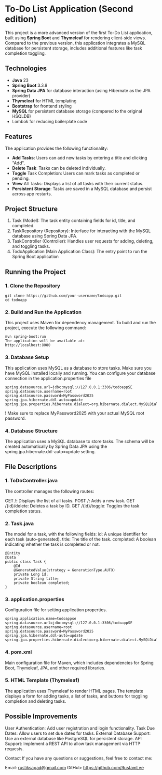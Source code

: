 # To-Do List Application (Second edition)

This project is a more advanced version of the first To-Do List application, built using 
**Spring Boot** and **Thymeleaf** for rendering client-side views. Compared to the previous version, 
this application integrates a MySQL database for persistent storage, includes additional features like task completion toggling.

## Technologies

- **Java** 23
- **Spring Boot** 3.3.8
- **Spring Data JPA** for database interaction (using Hibernate as the JPA provider)
- **Thymeleaf** for HTML templating
- **Bootstrap** for frontend styling
- **MySQL** for persistent database storage (compared to the original HSQLDB)
- Lombok for reducing boilerplate code

## Features

The application provides the following functionality:

- **Add Tasks**: Users can add new tasks by entering a title and clicking "Add".
- **Delete Task**: Tasks can be deleted individually.
- **Toggle** Task Completion: Users can mark tasks as completed or pending.
- **View** All Tasks: Displays a list of all tasks with their current status.
- **Persistent Storage**: Tasks are saved in a MySQL database and persist across app restarts.

## Project Structure

1. Task (Model): The task entity containing fields for id, title, and completed.
2. TaskRepository (Repository): Interface for interacting with the MySQL database using Spring Data JPA.
3. TaskController (Controller): Handles user requests for adding, deleting, and toggling tasks.
4. TodoApplication (Main Application Class): The entry point to run the Spring Boot application

## Running the Project

### 1. Clone the Repository

```
git clone https://github.com/your-username/todoapp.git
cd todoapp
```
### 2. Build and Run the Application
This project uses Maven for dependency management. To build and run the project, execute the following command:
```
mvn spring-boot:run
The application will be available at:
http://localhost:8080
```
### 3. Database Setup
This application uses MySQL as a database to store tasks. Make sure you have MySQL installed locally and running. You can configure your database connection in the application.properties file
```
spring.datasource.url=jdbc:mysql://127.0.0.1:3306/todoappSE
spring.datasource.username=root
spring.datasource.password=MyPassword2025
spring.jpa.hibernate.ddl-auto=update
spring.jpa.properties.hibernate.dialect=org.hibernate.dialect.MySQLDialect
```
! Make sure to replace MyPassword2025 with your actual MySQL root password.
### 4. Database Structure
The application uses a MySQL database to store tasks. The schema will be created automatically by Spring Data JPA using the spring.jpa.hibernate.ddl-auto=update setting.
## File Descriptions
### 1. ToDoController.java
The controller manages the following routes:

GET /: Displays the list of all tasks.
POST /: Adds a new task.
GET /{id}/delete: Deletes a task by ID.
GET /{id}/toggle: Toggles the task completion status.
### 2. Task.java
The model for a task, with the following fields:
id: A unique identifier for each task (auto-generated).
title: The title of the task.
completed: A boolean indicating whether the task is completed or not.
```
@Entity
@Data
public class Task {
    @Id
    @GeneratedValue(strategy = GenerationType.AUTO)
    private Long id;
    private String title;
    private boolean completed;
}
```
### 3. application.properties
Configuration file for setting application properties.
```
spring.application.name=todoappse
spring.datasource.url=jdbc:mysql://127.0.0.1:3306/todoappSE
spring.datasource.username=root
spring.datasource.password=MyPassword2025
spring.jpa.hibernate.ddl-auto=update
spring.jpa.properties.hibernate.dialect=org.hibernate.dialect.MySQLDialect
```
### 4. pom.xml
Main configuration file for Maven, which includes dependencies for Spring Boot, Thymeleaf, JPA, and other required libraries.

### 5. HTML Template (Thymeleaf)
The application uses Thymeleaf to render HTML pages. The template displays a form for adding tasks, a list of tasks, and buttons for toggling completion and deleting tasks.
## Possible Improvements
User Authentication: Add user registration and login functionality.
Task Due Dates: Allow users to set due dates for tasks.
External Database Support: Use an external database like PostgreSQL for persistent storage.
API Support: Implement a REST API to allow task management via HTTP requests.

Contact
If you have any questions or suggestions, feel free to contact me:

Email: rustiksagad@gmail.com
GitHub: https://github.com/RustamLee

